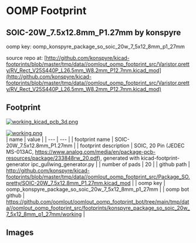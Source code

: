 # OOMP Footprint  
## SOIC-20W_7.5x12.8mm_P1.27mm  by konspyre  
  
oomp key: oomp_konspyre_package_so_soic_20w_7_5x12_8mm_p1_27mm  
  
source repo at: [http://github.com/konspyre/kicad-footprints/blob/master/tmp/data//oomlout_oomp_footprint_src/Varistor.pretty/RV_Rect_V25S440P_L26.5mm_W8.2mm_P12.7mm.kicad_mod](http://github.com/konspyre/kicad-footprints/blob/master/tmp/data//oomlout_oomp_footprint_src/Varistor.pretty/RV_Rect_V25S440P_L26.5mm_W8.2mm_P12.7mm.kicad_mod)  
## Footprint  
  
[![working_kicad_pcb_3d.png](working_kicad_pcb_3d_600.png)](working_kicad_pcb_3d.png)  
  
[![working.png](working_600.png)](working.png)  
| name | value | 
| --- | --- | 
| footprint name | SOIC-20W_7.5x12.8mm_P1.27mm | 
| footprint description | SOIC, 20 Pin (JEDEC MS-013AC, https://www.analog.com/media/en/package-pcb-resources/package/233848rw_20.pdf), generated with kicad-footprint-generator ipc_gullwing_generator.py | 
| number of pads | 20 | 
| github path | http://github.com/konspyre/kicad-footprints/blob/master/tmp/data//oomlout_oomp_footprint_src/Package_SO.pretty/SOIC-20W_7.5x12.8mm_P1.27mm.kicad_mod | 
| oomp key | oomp_konspyre_package_so_soic_20w_7_5x12_8mm_p1_27mm | 
| oomp bot github | https://github.com/oomlout/oomlout_oomp_footprint_bot/tree/main/tmp/data//oomlout_oomp_footprint_src/footprints/konspyre_package_so_soic_20w_7_5x12_8mm_p1_27mm/working | 
## Images  
